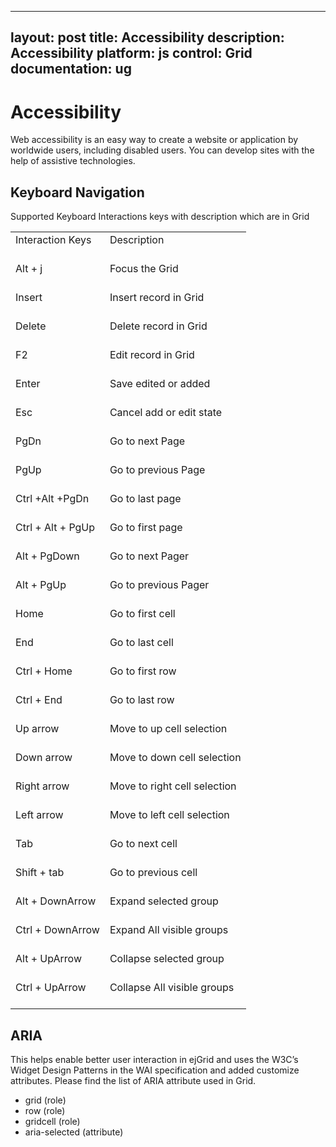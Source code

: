 
---
layout: post
title: Accessibility
description: Accessibility
platform: js
control: Grid
documentation: ug
---
# Accessibility

Web accessibility is an easy way to create a website or application by worldwide users, including disabled users. You can develop sites with the help of assistive technologies.

## Keyboard Navigation

Supported Keyboard Interactions keys with description which are in Grid

<table>
<tr>
<td>
Interaction Keys<br/><br/></td><td>
Description<br/><br/></td></tr>
<tr>
<td>
Alt + j<br/><br/></td><td>
Focus the Grid<br/><br/></td></tr>
<tr>
<td>
Insert<br/><br/></td><td>
Insert record in Grid<br/><br/></td></tr>
<tr>
<td>
Delete<br/><br/></td><td>
Delete record in Grid<br/><br/></td></tr>
<tr>
<td>
F2<br/><br/></td><td>
Edit record in Grid<br/><br/></td></tr>
<tr>
<td>
Enter <br/><br/></td><td>
Save edited or added <br/><br/></td></tr>
<tr>
<td>
Esc<br/><br/></td><td>
Cancel add or edit state<br/><br/></td></tr>
<tr>
<td>
PgDn<br/><br/></td><td>
Go to next Page<br/><br/></td></tr>
<tr>
<td>
PgUp<br/><br/></td><td>
Go to previous Page<br/><br/></td></tr>
<tr>
<td>
Ctrl +Alt +PgDn<br/><br/></td><td>
Go to last page<br/><br/></td></tr>
<tr>
<td>
Ctrl + Alt + PgUp<br/><br/></td><td>
Go to first page <br/><br/></td></tr>
<tr>
<td>
Alt + PgDown<br/><br/></td><td>
Go to next Pager<br/><br/></td></tr>
<tr>
<td>
Alt + PgUp<br/><br/></td><td>
Go to previous Pager<br/><br/></td></tr>
<tr>
<td>
Home<br/><br/></td><td>
Go to first cell<br/><br/></td></tr>
<tr>
<td>
End<br/><br/></td><td>
Go to last cell<br/><br/></td></tr>
<tr>
<td>
Ctrl + Home<br/><br/></td><td>
Go to first row<br/><br/></td></tr>
<tr>
<td>
Ctrl + End<br/><br/></td><td>
Go to last row<br/><br/></td></tr>
<tr>
<td>
Up arrow<br/><br/></td><td>
Move to up cell selection<br/><br/></td></tr>
<tr>
<td>
Down arrow<br/><br/></td><td>
Move to down cell selection<br/><br/></td></tr>
<tr>
<td>
Right arrow<br/><br/></td><td>
Move to right cell selection<br/><br/></td></tr>
<tr>
<td>
Left arrow<br/><br/></td><td>
Move to left cell selection<br/><br/></td></tr>
<tr>
<td>
Tab<br/><br/></td><td>
Go to next cell<br/><br/></td></tr>
<tr>
<td>
Shift + tab<br/><br/></td><td>
Go to previous cell<br/><br/></td></tr>
<tr>
<td>
Alt + DownArrow<br/><br/></td><td>
Expand selected group<br/><br/></td></tr>
<tr>
<td>
Ctrl + DownArrow<br/><br/></td><td>
Expand All visible groups<br/><br/></td></tr>
<tr>
<td>
Alt + UpArrow<br/><br/></td><td>
Collapse selected group<br/><br/></td></tr>
<tr>
<td>
Ctrl + UpArrow<br/><br/></td><td>
Collapse All visible groups<br/><br/></td></tr>
</table>




## ARIA

This helps enable better user interaction in ejGrid and uses the W3C’s Widget Design Patterns in the WAI specification and added customize attributes. Please find the list of ARIA attribute used in Grid.

* grid (role)
* row (role)
* gridcell (role)
* aria-selected (attribute)

